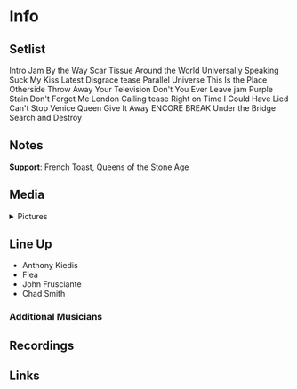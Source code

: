 # Info

## Setlist

Intro Jam
By the Way
Scar Tissue
Around the World
Universally Speaking
Suck My Kiss
Latest Disgrace tease
Parallel Universe
This Is the Place
Otherside
Throw Away Your Television
Don't You Ever Leave jam
Purple Stain
Don't Forget Me
London Calling tease
Right on Time
I Could Have Lied
Can't Stop
Venice Queen
Give It Away
ENCORE BREAK
Under the Bridge
Search and Destroy

## Notes

**Support**: French Toast, Queens of the Stone Age

## Media 

<details>
  <summary>Pictures</summary>
  <!--<img alt="Setlist" title="Setlist" src="_.jpg" height="200" />-->
</details>

## Line Up

* Anthony Kiedis
* Flea
* John Frusciante
* Chad Smith

### Additional Musicians

## Recordings

## Links

